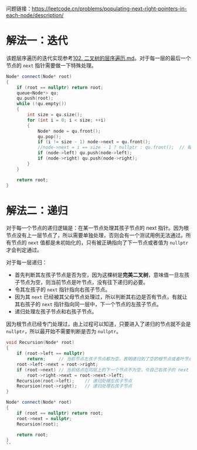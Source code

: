 问题链接：https://leetcode.cn/problems/populating-next-right-pointers-in-each-node/description/

# 解法一：迭代

该题层序遍历的迭代实现参考[102. 二叉树的层序遍历.md](https://github.com/SakuraMayAi/LintCode/blob/main/Binary%20Tree/102.%20%E4%BA%8C%E5%8F%89%E6%A0%91%E7%9A%84%E5%B1%82%E5%BA%8F%E9%81%8D%E5%8E%86.md)。对于每一层的最后一个节点的 `next` 指针需要做一下特殊处理。

```cpp
Node* connect(Node* root)
{
    if (root == nullptr) return root;
    queue<Node*> qu;
    qu.push(root);
    while (!qu.empty())
    {
        int size = qu.size();
        for (int i = 0; i < size; ++i)
        {
            Node* node = qu.front();
            qu.pop();
            if (i != size - 1) node->next = qu.front();
            //node->next = i == size - 1 ? nullptr : qu.front();  // 每一层最后一个节点的 next 为 nullptr
            if (node->left) qu.push(node->left);
            if (node->right) qu.push(node->right);
        }
    }

    return root;
}
```

# 解法二：递归

对于每一个节点的递归逻辑是：在某一节点处理其孩子节点的 next 指针。因为根节点没有上一层节点了，所以需要单独处理，否则会有一个测试用例无法通过。所有节点的 `next` 值都是未初始化的，只有被正确指向了下一节点或者值为 `nullptr` 才会判定通过。

对于每一层递归：
- 首先判断其左孩子节点是否为空，因为这棵树是**完美二叉树**，意味值一旦左孩子节点为空，则当前节点是叶节点，没有往下递归的必要。
- 令其左孩子的 `next` 指针指向右孩子节点。
- 因为其 `next` 已经被其父母节点处理过，所以判断其右边是否有节点，有就让其右孩子的 `next` 指针指向同一层中，下一个节点的左孩子节点。
- 递归处理左孩子节点和右孩子节点。

因为根节点已经专门处理过，由上过程可以知道，只要进入了递归的节点就不会是 `nullptr`，所以最开始不需要判断是否为 `nullptr`。

```cpp
void Recursion(Node* root)
{
    if (root->left == nullptr)
        return;     // 当前节点左孩子节点都为空，表明递归到了空的根节点或者叶节点，直接返回即可
    root->left->next = root->right;
    if (root->next) // 当前结点在同层上的下一个节点不为空，令自己右孩子的 next 指向其后一个节点的左孩子
        root->right->next = root->next->left;
    Recursion(root->left);    // 递归处理左孩子节点
    Recursion(root->right);   // 递归处理右孩子节点
}

Node* connect(Node* root)
{
    if (root == nullptr) return root;
    root->next = nullptr;
    Recursion(root);

    return root;
}
``
